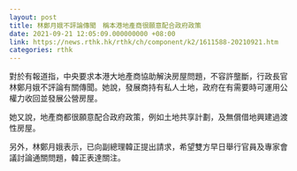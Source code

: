 ```yaml
---
layout: post
title: 林鄭月娥不評論傳聞　稱本港地產商很願意配合政府政策
date: 2021-09-21 12:05:09.000000000 +08:00
link: https://news.rthk.hk/rthk/ch/component/k2/1611588-20210921.htm
categories: rthk
---
```


對於有報道指，中央要求本港大地產商協助解決房屋問題，不容許壟斷，行政長官林鄭月娥不評論有關傳聞。她說，發展商持有私人土地，政府在有需要時可運用公權力收回並發展公營房屋。

她又說，地產商都很願意配合政府政策，例如土地共享計劃，及無償借地興建過渡性房屋。

另外，林鄭月娥表示，已向副總理韓正提出請求，希望雙方早日舉行官員及專家會議討論通關問題，韓正表達關注。
